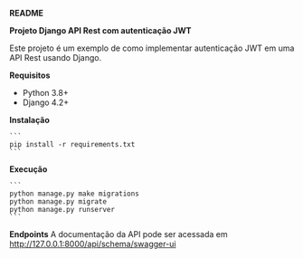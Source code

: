 **README**

**Projeto Django API Rest com autenticação JWT**

Este projeto é um exemplo de como implementar autenticação JWT em uma API Rest usando Django.

**Requisitos**

* Python 3.8+
* Django 4.2+

**Instalação**

    ```
    pip install -r requirements.txt
    ```

**Execução**
    
    ```
    python manage.py make migrations
    python manage.py migrate
    python manage.py runserver
    ```

**Endpoints**
A documentação da API pode ser acessada em http://127.0.0.1:8000/api/schema/swagger-ui